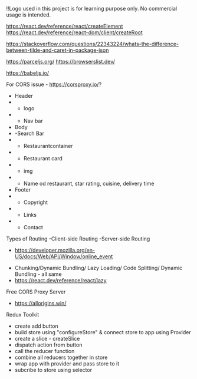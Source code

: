 !!Logo used in this project is for learning purpose only. No commercial usage is intended.

https://react.dev/reference/react/createElement
https://react.dev/reference/react-dom/client/createRoot

https://stackoverflow.com/questions/22343224/whats-the-difference-between-tilde-and-caret-in-package-json

https://parceljs.org/
https://browserslist.dev/

https://babeljs.io/

For CORS issue - https://corsproxy.io/?

<!-- Food Ordering App -->

- Header
- - logo
- - Nav bar
- Body
- -Search Bar
- - Restaurantcontainer
- - Restaurant card
- - img
- - Name od restaurant, star rating, cuisine, delivery time
- Footer
- - Copyright
- - Links
- - Contact

<!--  -->

Types of Routing
-Client-side Routing
-Server-side Routing

<!--  -->

- https://developer.mozilla.org/en-US/docs/Web/API/Window/online_event

<!--  -->

- Chunking/Dynamic Bundling/ Lazy Loading/ Code Splitting/ Dynamic Bundling - all same
- https://react.dev/reference/react/lazy

Free CORS Proxy Server

- https://allorigins.win/

Redux Toolkit

- create add button
- build store using "configureStore" & connect store to app using Provider
- create a slice - createSlice
- dispatch action from button
- call the reducer function
- combine all reducers together in store
- wrap app with provider and pass store to it
- subcribe to store using selector
